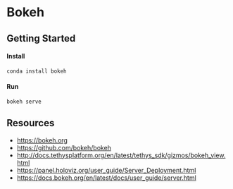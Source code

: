 # Bokeh


## Getting Started

#### Install
```
conda install bokeh
```

#### Run
```
bokeh serve
```

## Resources
- https://bokeh.org
- https://github.com/bokeh/bokeh
- http://docs.tethysplatform.org/en/latest/tethys_sdk/gizmos/bokeh_view.html
- https://panel.holoviz.org/user_guide/Server_Deployment.html
- https://docs.bokeh.org/en/latest/docs/user_guide/server.html
